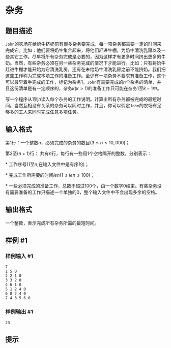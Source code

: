 # 杂务

## 题目描述

`John`的农场在给奶牛挤奶前有很多杂务要完成，每一项杂务都需要一定的时间来完成它。比如：他们要将奶牛集合起来，将他们赶进牛棚，为奶牛清洗乳房以及一些其它工作。尽早将所有杂务完成是必要的，因为这样才有更多时间挤出更多的牛奶。当然，有些杂务必须在另一些杂务完成的情况下才能进行。比如：只有将奶牛赶进牛棚才能开始为它清洗乳房，还有在未给奶牛清洗乳房之前不能挤奶。我们把这些工作称为完成本项工作的准备工作。至少有一项杂务不要求有准备工作，这个可以最早着手完成的工作，标记为杂务$1$。`John`有需要完成的$n$个杂务的清单，并且这份清单是有一定顺序的，杂务$k(k>1)$的准备工作只可能在杂务$1$至$k-1$中。

写一个程序从$1$到$n$读入每个杂务的工作说明。计算出所有杂务都被完成的最短时间。当然互相没有关系的杂务可以同时工作，并且，你可以假定`John`的农场有足够多的工人来同时完成任意多项任务。


## 输入格式

第1行：一个整数$n$，必须完成的杂务的数目($3 \le n \le 10,000$)；

第$2$至$(n+1)$行： 共有$n$行，每行有一些用$1$个空格隔开的整数，分别表示：

\* 工作序号($1$至$n$,在输入文件中是有序的)；

\* 完成工作所需要的时间$len(1 \le len \le 100)$；

\* 一些必须完成的准备工作，总数不超过$100$个，由一个数字$0$结束。有些杂务没有需要准备的工作只描述一个单独的$0$，整个输入文件中不会出现多余的空格。


## 输出格式

一个整数，表示完成所有杂务所需的最短时间。


## 样例 #1

### 样例输入 #1
```
7
1 5 0
2 2 1 0
3 3 2 0
4 6 1 0
5 1 2 4 0
6 8 2 4 0
7 4 3 5 6 0
```

### 样例输出 #1

```
23
```

## 提示



